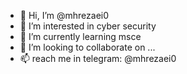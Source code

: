 - 👋 Hi, I’m @mhrezaei0
- 👀 I’m interested in cyber security
- 🌱 I’m currently learning msce
- 💞️ I’m looking to collaborate on ...
- 📫 reach me in telegram: @mhrezaei0

<!---
mhrezaei0/mhrezaei0 is a ✨ special ✨ repository because its `README.md` (this file) appears on your GitHub profile.
You can click the Preview link to take a look at your changes.
--->
